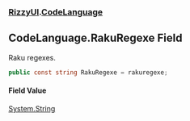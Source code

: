 ### [RizzyUI](RizzyUI 'RizzyUI').[CodeLanguage](RizzyUI.CodeLanguage 'RizzyUI.CodeLanguage')

## CodeLanguage.RakuRegexe Field

Raku regexes.

```csharp
public const string RakuRegexe = rakuregexe;
```

#### Field Value
[System.String](https://docs.microsoft.com/en-us/dotnet/api/System.String 'System.String')